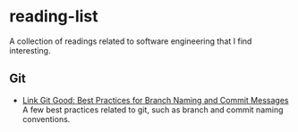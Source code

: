 # reading-list

A collection of readings related to software engineering that I find interesting.

## Git

- [Link Git Good: Best Practices for Branch Naming and Commit Messages](https://dev.to/shinjithdev/git-good-best-practices-for-branch-naming-and-commit-messages-oj4)
A few best practices related to git, such as branch and commit naming conventions.
